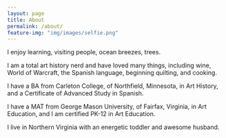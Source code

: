 ```yaml
---
layout: page
title: About
permalink: /about/
feature-img: "img/images/selfie.png"
---
```



I enjoy learning, visiting people, ocean breezes, trees. 

I am a total art history nerd and have loved many things, including wine, World of Warcraft, the Spanish language, beginning quilting, and cooking.

I have a BA from Carleton College, of Northfield, Minnesota, in Art History, and a Certificate of Advanced Study in Spanish. 

I have a MAT from George Mason University, of Fairfax, Virginia, in Art Education, and I am certified PK-12 in Art Education.

I live in Northern Virginia with an energetic toddler and awesome husband.